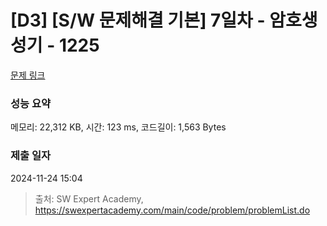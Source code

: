 # [D3] [S/W 문제해결 기본] 7일차 - 암호생성기 - 1225 

[문제 링크](https://swexpertacademy.com/main/code/problem/problemDetail.do?contestProbId=AV14uWl6AF0CFAYD) 

### 성능 요약

메모리: 22,312 KB, 시간: 123 ms, 코드길이: 1,563 Bytes

### 제출 일자

2024-11-24 15:04



> 출처: SW Expert Academy, https://swexpertacademy.com/main/code/problem/problemList.do